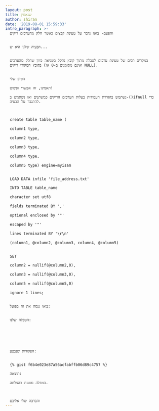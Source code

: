 ```yaml
---
layout: post
title: שנאמין
author: shiran
date: '2019-08-01 15:59:33'
intro_paragraph: >-
  והפעם- בואו נדבר על טעינת קבצים כאשר חלק מהערכים ריקים


  הבעיה שלנו היא ש...


  במקרים רבים של טעינת ערכים לטבלה מתוך קובץ נתקל בשגיאה כיוון שחלק מהערכים
  בקובץ המקורי ריקים (ואינם מסומנים ב-0 או NULL).


  הטיפ שלי

  תאמינו, זה אפשרי ופשוט!

  נשתמש בהגדרת העמודות בעלות הערכים הריקים כמשתנים ואז נשתמש ב-()ifnull כדי
  להתגבר על הבעיה.



  create table table_name (

  column1 type,

  column2 type,

  column3 type,

  column4 type,

  column5 type) engine=myisam


  LOAD DATA infile 'file_address.txt'

  INTO TABLE table_name

  character set utf8

  fields terminated BY ','

  optional enclosed by '"'

  escaped by '"'

  lines terminated BY '\r\n'

  (column1, @column2, @column3, column4, @column5)


  SET

  column2 = nullif(@column2,0),

  column3 = nullif(@column3,0),

  column5 = nullif(@column5,0)

  ignore 1 lines;


  בואו ננסה את זה בפועל:


  הטבלה שלנו:






  הפקודות שנבצע:


  {% gist f6b4e023e87a56acfabffb06d89c4757 %}

  תוצאה:

  הטבלה נטענת בהצלחה.



  והברכה שלי אליכם
---
```


